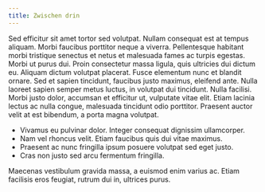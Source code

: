 ```yaml
---
title: Zwischen drin
---
```


Sed efficitur sit amet tortor sed volutpat. Nullam consequat est at tempus aliquam. Morbi faucibus porttitor neque a viverra. Pellentesque habitant morbi tristique senectus et netus et malesuada fames ac turpis egestas. Morbi ut purus dui. Proin consectetur massa ligula, quis ultricies dui dictum eu. Aliquam dictum volutpat placerat. Fusce elementum nunc et blandit ornare. Sed et sapien tincidunt, faucibus justo maximus, eleifend ante. Nulla laoreet sapien semper metus luctus, in volutpat dui tincidunt. Nulla facilisi. Morbi justo dolor, accumsan et efficitur ut, vulputate vitae elit. Etiam lacinia lectus ac nulla congue, malesuada tincidunt odio porttitor. Praesent auctor velit at est bibendum, a porta magna volutpat.

- Vivamus eu pulvinar dolor. Integer consequat dignissim ullamcorper.
- Nam vel rhoncus velit. Etiam faucibus quis dui vitae maximus.
- Praesent ac nunc fringilla ipsum posuere volutpat sed eget justo.
- Cras non justo sed arcu fermentum fringilla.

Maecenas vestibulum gravida massa, a euismod enim varius ac. Etiam facilisis eros feugiat, rutrum dui in, ultrices purus.
